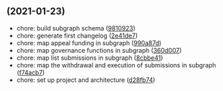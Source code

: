 ## (2021-01-23)

- chore: build subgraph schema ([9810923](https://github.com/kleros/governor-web/commit/9810923))
- chore: generate first changelog ([2e41de7](https://github.com/kleros/governor-web/commit/2e41de7))
- chore: map appeal funding in subgraph ([990a87d](https://github.com/kleros/governor-web/commit/990a87d))
- chore: map governance functions in subgraph ([360d007](https://github.com/kleros/governor-web/commit/360d007))
- chore: map list submissions in subgraph ([8cbbe41](https://github.com/kleros/governor-web/commit/8cbbe41))
- chore: map the withdrawal and execution of submissions in subgraph ([f74acb7](https://github.com/kleros/governor-web/commit/f74acb7))
- chore: set up project and architecture ([d28fb74](https://github.com/kleros/governor-web/commit/d28fb74))
